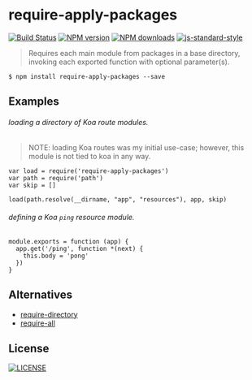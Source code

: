 # require-apply-packages

[![Build Status](http://img.shields.io/travis/wilmoore/require-apply-packages.svg)](https://travis-ci.org/wilmoore/require-apply-packages) [![NPM version](http://img.shields.io/npm/v/require-apply-packages.svg)](https://www.npmjs.org/package/require-apply-packages) [![NPM downloads](http://img.shields.io/npm/dm/require-apply-packages.svg)](https://www.npmjs.org/package/require-apply-packages) [![js-standard-style](https://img.shields.io/badge/code%20style-standard-brightgreen.svg?style=flat)](https://github.com/feross/standard)

> Requires each main module from packages in a base directory, invoking each exported function with optional parameter(s).

    $ npm install require-apply-packages --save

## Examples

###### loading a directory of Koa route modules.

> NOTE: loading Koa routes was my initial use-case; however, this module is not tied to koa in any way.

    var load = require('require-apply-packages')
    var path = require('path')
    var skip = []

    load(path.resolve(__dirname, "app", "resources"), app, skip)

###### defining a Koa `ping` resource module.

    module.exports = function (app) {
      app.get('/ping', function *(next) {
        this.body = 'pong'
      })
    }

## Alternatives

- [require-directory](https://www.npmjs.org/package/require-directory)
- [require-all](https://www.npmjs.org/package/require-all)

## License

  [![LICENSE](http://img.shields.io/npm/l/require-apply-packages.svg)](LICENSE)

